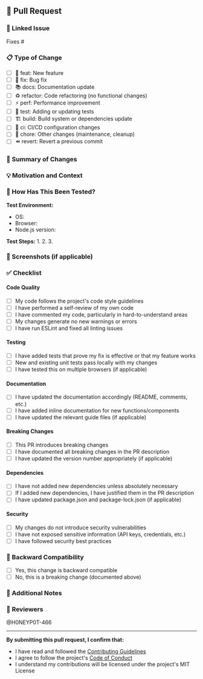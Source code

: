 ## 📝 Pull Request

### 🔗 Linked Issue
<!-- Link to the issue this PR addresses -->
Fixes #<!-- issue number -->

### 📋 Type of Change
<!-- Check all that apply by putting an 'x' in the boxes -->
- [ ] 🚀 feat: New feature
- [ ] 🐛 fix: Bug fix
- [ ] 📚 docs: Documentation update
- [ ] ♻️ refactor: Code refactoring (no functional changes)
- [ ] ⚡ perf: Performance improvement
- [ ] 🧪 test: Adding or updating tests
- [ ] 🏗️ build: Build system or dependencies update
- [ ] 🔧 ci: CI/CD configuration changes
- [ ] 🧹 chore: Other changes (maintenance, cleanup)
- [ ] ⏪ revert: Revert a previous commit

### 📖 Summary of Changes
<!-- Provide a clear and concise description of what you changed -->



### 💡 Motivation and Context
<!-- Why is this change required? What problem does it solve? -->



### 🧪 How Has This Been Tested?
<!-- Describe the tests you ran and how to reproduce them -->

**Test Environment:**
- OS: <!-- e.g., Windows 11, macOS 14, Ubuntu 22.04 -->
- Browser: <!-- e.g., Chrome 120, Firefox 121, Safari 17 -->
- Node.js version: <!-- e.g., v18.17.0 -->

**Test Steps:**
1. 
2. 
3. 

### 📸 Screenshots (if applicable)
<!-- Add screenshots or GIFs to demonstrate UI changes -->



### ✅ Checklist
<!-- Check all items that apply by putting an 'x' in the boxes -->

#### Code Quality
- [ ] My code follows the project's code style guidelines
- [ ] I have performed a self-review of my own code
- [ ] I have commented my code, particularly in hard-to-understand areas
- [ ] My changes generate no new warnings or errors
- [ ] I have run ESLint and fixed all linting issues

#### Testing
- [ ] I have added tests that prove my fix is effective or that my feature works
- [ ] New and existing unit tests pass locally with my changes
- [ ] I have tested this on multiple browsers (if applicable)

#### Documentation
- [ ] I have updated the documentation accordingly (README, comments, etc.)
- [ ] I have added inline documentation for new functions/components
- [ ] I have updated the relevant guide files (if applicable)

#### Breaking Changes
- [ ] This PR introduces breaking changes
- [ ] I have documented all breaking changes in the PR description
- [ ] I have updated the version number appropriately (if applicable)

#### Dependencies
- [ ] I have not added new dependencies unless absolutely necessary
- [ ] If I added new dependencies, I have justified them in the PR description
- [ ] I have updated package.json and package-lock.json (if applicable)

#### Security
- [ ] My changes do not introduce security vulnerabilities
- [ ] I have not exposed sensitive information (API keys, credentials, etc.)
- [ ] I have followed security best practices

### 🔄 Backward Compatibility
<!-- Does this change maintain backward compatibility? -->
- [ ] Yes, this change is backward compatible
- [ ] No, this is a breaking change (documented above)

### 📝 Additional Notes
<!-- Any additional information that reviewers should know -->



### 👥 Reviewers
<!-- Tag specific people if needed, e.g., @username -->
@H0NEYP0T-466 

---

**By submitting this pull request, I confirm that:**
- I have read and followed the [Contributing Guidelines](../CONTRIBUTING.md)
- I agree to follow the project's [Code of Conduct](../CODE_OF_CONDUCT.md)
- I understand my contributions will be licensed under the project's MIT License
